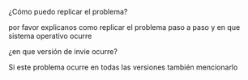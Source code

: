 ¿Cómo puedo replicar el problema?

por favor explicanos como replicar el problema paso a paso y en que sistema operativo ocurre

¿en que versión de invie ocurre?

Si este problema ocurre en todas las versiones también mencionarlo
